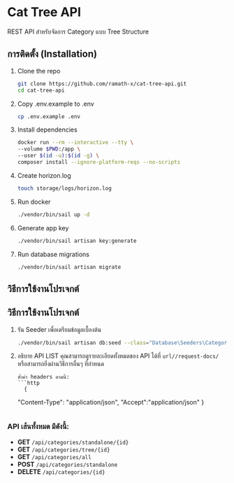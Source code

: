 # Cat Tree API

REST API สำหรับจัดการ Category แบบ Tree Structure

## การติดตั้ง (Installation)

1. Clone the repo

    ```bash
    git clone https://github.com/ramath-x/cat-tree-api.git
    cd cat-tree-api
    ```

2. Copy .env.example to .env

    ```bash
    cp .env.example .env
    ```

3. Install dependencies

    ```bash
    docker run --rm --interactive --tty \
    --volume $PWD:/app \
    --user $(id -u):$(id -g) \
    composer install --ignore-platform-reqs --no-scripts
    ```

4. Create horizon.log

    ```bash
    touch storage/logs/horizon.log
    ```

5. Run docker

    ```bash
    ./vendor/bin/sail up -d
    ```

6. Generate app key

    ```bash
    ./vendor/bin/sail artisan key:generate
    ```

7. Run database migrations
    ```bash
    ./vendor/bin/sail artisan migrate
    ```

## วิธีการใช้งานโปรเจกต์

## วิธีการใช้งานโปรเจกต์

1.  รัน Seeder เพื่อเตรียมข้อมูลเบื้องต้น

    ```bash
    ./vendor/bin/sail artisan db:seed --class="Database\Seeders\CategorySeeder"
    ```

2.  อธิบาย API LIST
    คุณสามารถดูรายละเอียดทั้งหมดของ API ได้ที่ `url//request-docs/` หรือสามารถยิ่งผ่านวิธีการอื่นๆ ที่กำหนด

        ตั้งค่า headers ตามนี้:
        ```http
          {

    "Content-Type": "application/json",
    "Accept":"application/json"
    }

    ```

    ```

### API เส้นทั้งหมด มีดังนี้:

-   **GET** `/api/categories/standalone/{id}`
-   **GET** `/api/categories/tree/{id}`
-   **GET** `/api/categories/all`
-   **POST** `/api/categories/standalone`
-   **DELETE** `/api/categories/{id}`
